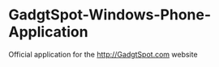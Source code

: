 GadgtSpot-Windows-Phone-Application
===================================
Official application for the http://GadgtSpot.com website
